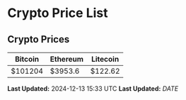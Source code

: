 # Crypto Price List

## Crypto Prices
| Bitcoin | Ethereum | Litecoin |
| ------- | -------- | -------- |
| $101204 | $3953.6 | $122.62 |
**Last Updated:** 2024-12-13 15:33 UTC
**Last Updated:** $DATE$
